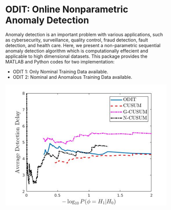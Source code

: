 # ODIT: Online Nonparametric Anomaly Detection

Anomaly  detection  is  an  important  problem  with  various  applications,  such  as  cybersecurity, surveillance, quality  control,  fraud detection,  fault  detection,  and  health  care. Here, we present a non-parametric sequential anomaly detection algorithm which is computationally effecient and applicable to high dimensional datasets. This package provides the MATLAB and Python codes for two implementation:

* ODIT 1: Only Nominal Training Data available.
* ODIT 2: Nominal and Anomalous Training Data available.



![ODIT Comparision](odit.jpg)
